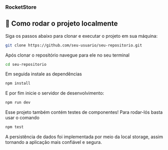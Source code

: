 ### RocketStore

## 🚀 Como rodar o projeto localmente

Siga os passos abaixo para clonar e executar o projeto em sua máquina:

```bash
git clone https://github.com/seu-usuario/seu-repositorio.git
```

Após clonar o repositório navegue para ele no seu terminal 

```bash
cd seu-repositorio 
```
Em seguida instale as dependências
```bash
npm install
```

E por fim  inicie o servidor de desenvolvimento:
```bash
npm run dev
```

Esse projeto também contém testes de componentes! Para rodar-lós basta usar o comando 
```bash
npm test
```

A persistência de dados foi implementada por meio da local storage, assim tornando a aplicação mais confiável e segura.
